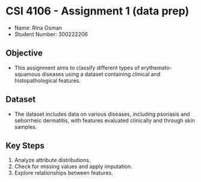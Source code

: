 # CSI 4106 - Assignment 1 (data prep)
- Name: Rina Osman
- Student Number: 300222206

## Objective
- This assignment aims to classify different types of erythemato-squamous diseases using a dataset containing clinical and histopathological features.

## Dataset
- The dataset includes data on various diseases, including psoriasis and seborrheic dermatitis, with features evaluated clinically and through skin samples.

## Key Steps
1. Analyze attribute distributions.
2. Check for missing values and apply imputation.
3. Explore relationships between features.